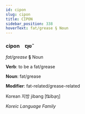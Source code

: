 ```yaml
---
id: cipon
slug: cipon
title: CİPON
sidebar_position: 338
hoverText: fat/grease § Noun
---
```


### cipon&emsp;<span kind="abugida">ꞇɟʋ̃</span>

*fat/grease* **§** Noun

**Verb**: to be a fat/grease

**Noun**: fat/grease

**Modifier**: fat-related/grease-related

Korean 지방 jibang [t͡ɕiba̠ŋ]

*Koreic Language Family*